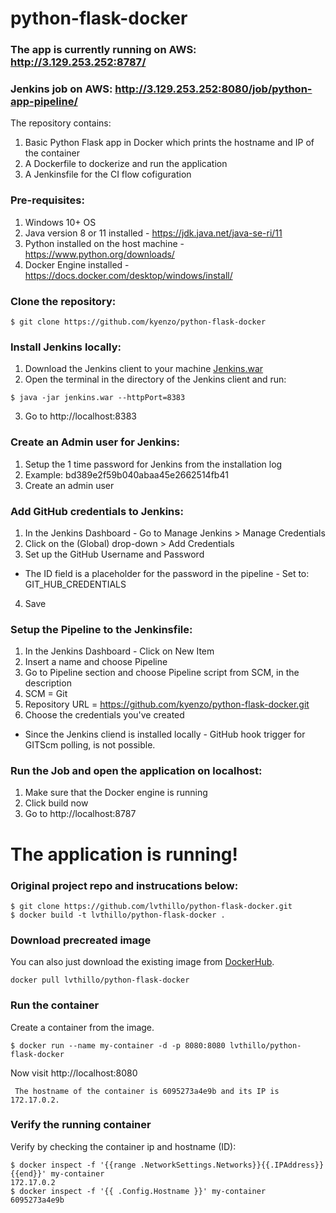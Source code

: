 # python-flask-docker
### The app is currently running on AWS: http://3.129.253.252:8787/
### Jenkins job on AWS: http://3.129.253.252:8080/job/python-app-pipeline/

The repository contains:
1. Basic Python Flask app in Docker which prints the hostname and IP of the container
2. A Dockerfile to dockerize and run the application
3. A Jenkinsfile for the CI flow cofiguration

### Pre-requisites:
1. Windows 10+ OS
2. Java version 8 or 11 installed - https://jdk.java.net/java-se-ri/11 
3. Python installed on the host machine - https://www.python.org/downloads/
4. Docker Engine installed - https://docs.docker.com/desktop/windows/install/

### Clone the repository:
```
$ git clone https://github.com/kyenzo/python-flask-docker
```
### Install Jenkins locally:
1. Download the Jenkins client to your machine 
[Jenkins.war](https://get.jenkins.io/war/2.316/jenkins.war)
2. Open the terminal in the directory of the Jenkins client and run:
```
$ java -jar jenkins.war --httpPort=8383
```
3. Go to http://localhost:8383

### Create an Admin user for Jenkins:
1. Setup the 1 time password for Jenkins from the installation log
2. Example: bd389e2f59b040abaa45e2662514fb41
3. Create an admin user

### Add GitHub credentials to Jenkins:
1. In the Jenkins Dashboard - Go to Manage Jenkins > Manage Credentials
2. Click on the (Global) drop-down > Add Credentials
3. Set up the GitHub Username and Password
* The ID field is a placeholder for the password in the pipeline - 
Set to: GIT_HUB_CREDENTIALS
4. Save

### Setup the Pipeline to the Jenkinsfile:
1. In the Jenkins Dashboard - Click on New Item
2. Insert a name and choose Pipeline
3. Go to Pipeline section and choose Pipeline script from SCM, in the description
4. SCM = Git
5. Repository URL = https://github.com/kyenzo/python-flask-docker.git
6. Choose the credentials you've created

* Since the Jenkins cliend is installed locally - 
GitHub hook trigger for GITScm polling, is not possible.

### Run the Job and open the application on localhost:
1. Make sure that the Docker engine is running
2. Click build now
3. Go to http://localhost:8787

# The application is running!

### Original project repo and instrucations below:
```
$ git clone https://github.com/lvthillo/python-flask-docker.git
$ docker build -t lvthillo/python-flask-docker .
```

### Download precreated image
You can also just download the existing image from [DockerHub](https://hub.docker.com/r/lvthillo/python-flask-docker/).
```
docker pull lvthillo/python-flask-docker
```

### Run the container
Create a container from the image.
```
$ docker run --name my-container -d -p 8080:8080 lvthillo/python-flask-docker
```

Now visit http://localhost:8080
```
 The hostname of the container is 6095273a4e9b and its IP is 172.17.0.2. 
```

### Verify the running container
Verify by checking the container ip and hostname (ID):
```
$ docker inspect -f '{{range .NetworkSettings.Networks}}{{.IPAddress}}{{end}}' my-container
172.17.0.2
$ docker inspect -f '{{ .Config.Hostname }}' my-container
6095273a4e9b
```


